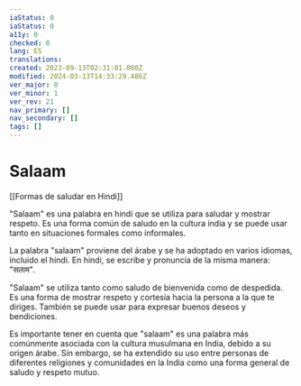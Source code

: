 ```yaml
---
iaStatus: 0
iaStatus: 0
a11y: 0
checked: 0
lang: ES
translations: 
created: 2023-09-13T02:31:01.000Z
modified: 2024-03-13T14:33:29.486Z
ver_major: 0
ver_minor: 1
ver_rev: 21
nav_primary: []
nav_secondary: []
tags: []
---
```

# Salaam

[[Formas de saludar en Hindi]]

  "Salaam" es una palabra en hindi que se utiliza para saludar y mostrar respeto. Es una forma común de saludo en la cultura india y se puede usar tanto en situaciones formales como informales.

La palabra "salaam" proviene del árabe y se ha adoptado en varios idiomas, incluido el hindi. En hindi, se escribe y pronuncia de la misma manera: "सलाम".

"Salaam" se utiliza tanto como saludo de bienvenida como de despedida. Es una forma de mostrar respeto y cortesía hacia la persona a la que te diriges. También se puede usar para expresar buenos deseos y bendiciones.

Es importante tener en cuenta que "salaam" es una palabra más comúnmente asociada con la cultura musulmana en India, debido a su origen árabe. Sin embargo, se ha extendido su uso entre personas de diferentes religiones y comunidades en la India como una forma general de saludo y respeto mutuo.